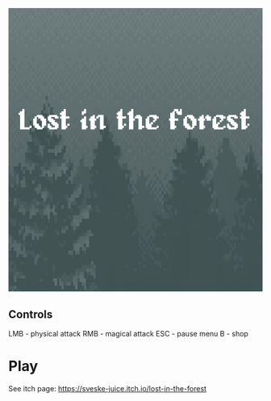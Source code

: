 ![](Assets/Sprites/Cover_art.png)

## Controls
LMB - physical attack
RMB - magical attack
ESC - pause menu
B - shop

# Play
See itch page: https://sveske-juice.itch.io/lost-in-the-forest
